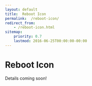 ```yaml
---
layout: default
title:  Reboot Icon
permalink:  /reboot-icon/
redirect_from: 
    - /reboot-icon.html
sitemap: 
    priority: 0.7
    lastmod: 2016-06-25T00:00:00-00:00
---
```

# <i class=fa fa-circle></i> Reboot Icon
Details coming soon!
